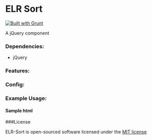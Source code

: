 # ELR Sort

[![Built with Grunt](https://cdn.gruntjs.com/builtwith.png)](http://gruntjs.com/)

A jQuery component

### Dependencies:

+ jQuery

### Features:

### Config:

### Example Usage:

#### Sample html

###License

ELR-Sort is open-sourced software licensed under the [MIT license](http://opensource.org/licenses/MIT)